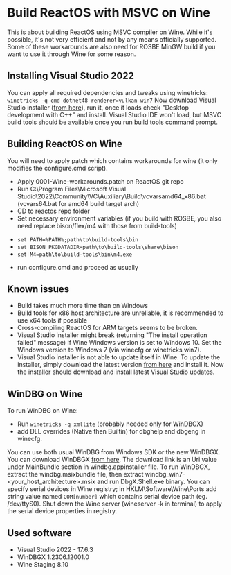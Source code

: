  
# Build ReactOS with MSVC on Wine
This is about building ReactOS using MSVC compiler on Wine. While it's possible, it's not very efficient and not by any means officially supported. Some of these workarounds are also need for ROSBE MinGW build if you want to use it through Wine for some reason.

## Installing Visual Studio 2022
You can apply all required dependencies and tweaks using winetricks:
`winetricks -q cmd dotnet48 renderer=vulkan win7`
Now download Visual Studio installer (<a href="https://visualstudio.microsoft.com">from here</a>), run it, once it loads check "Desktop development with C++" and install.
Visual Studio IDE won't load, but MSVC build tools should be available once you run build tools command prompt.

## Building ReactOS on Wine
You will need to apply patch which contains workarounds for wine (it only modifies the configure.cmd script).

* Apply 0001-Wine-workarounds.patch on ReactOS git repo
* Run C:\Program Files\Microsoft Visual Studio\2022\Community\VC\Auxiliary\Build\vcvarsamd64_x86.bat (vcvars64.bat for amd64 build target arch)
* CD to reactos repo folder
* Set necessary environment variables (if you build with ROSBE, you also need replace bison/flex/m4 with those from build-tools)
- `set PATH=%PATH%;path\to\build-tools\bin`
- `set BISON_PKGDATADIR=path\to\build-tools\share\bison`
- `set M4=path\to\build-tools\bin\m4.exe`
* run configure.cmd and proceed as usually

## Known issues
* Build takes much more time than on Windows
* Build tools for x86 host architecture are unreliable, it is recommended to use x64 tools if possible
* Cross-compiling ReactOS for ARM targets seems to be broken.
* Visual Studio installer might break (returning "The install operation failed" message) if Wine Windows version is set to Windows 10. Set the Windows version to Windows 7 (via winecfg or winetricks win7).
* Visual Studio installer is not able to update itself in Wine. To update the installer, simply download the latest version <a href="https://visualstudio.microsoft.com">from here</a> and install it. Now the installer should download and install latest Visual Studio updates.

## WinDBG on Wine
To run WinDBG on Wine:
* Run `winetricks -q xmllite` (probably needed only for WinDBGX)
* add DLL overrides (Native then Builtin) for dbghelp and dbgeng in winecfg.

You can use both usual WinDBG from Windows SDK or the new WinDBGX. You can download WinDBGX <a href="https://learn.microsoft.com/en-us/windows-hardware/drivers/debugger/">from here</a>. The download link is an Uri value under MainBundle section in windbg.appinstaller file.
To run WinDBGX, extract the windbg.msixbundle file, then extract windbg_win7-<your_host_architecture>.msix and run DbgX.Shell.exe binary.
You can specify serial devices in Wine registry; in HKLM\Software\Wine\Ports add string value named `COM[number]` which contains serial device path (eg. /dev/ttyS0). Shut down the Wine server (wineserver -k in terminal) to apply the serial device properties in registry.

## Used software
* Visual Studio 2022 - 17.6.3
* WinDBGX 1.2306.12001.0
* Wine Staging 8.10
